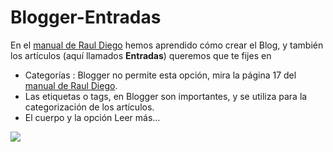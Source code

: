 # Blogger-Entradas

En el [manual de Raul Diego](http://www.rauldiego.es/manual-blogger/) hemos aprendido cómo crear el Blog, y también los artículos \(aquí llamados **Entradas**\) queremos que te fijes en

* Categorías : Blogger no permite esta opción, mira la página 17 del [manual de Raul Diego](http://www.rauldiego.es/manual-blogger/).
* Las etiquetas o tags, en Blogger son importantes, y se utiliza para la categorización de los artículos.
* El cuerpo y la opción Leer más...

![](https://catedu.gitbooks.io/aprendizaje-colaborativo-con-blog/content/img/bloger-articulo.png)

